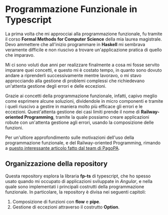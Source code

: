 # Programmazione Funzionale in Typescript

La prima volta che mi approcciai alla programmazione funzionale, fu tramite il corso __Formal Methods for Computer Science__ della mia laurea magistrale. Devo ammettere che all'inizio programmare in __Haskell__ mi sembrava veramente difficile e non riuscivo a trovare un'applicazione pratica di quello che imparavo.

Mi ci sono voluti due anni per realizzare finalmente a cosa mi fosse servito imparare quei concetti, e questo mi è costato tempo, in quanto sono dovuto andare a riprenderli successivamente mentre lavoravo, o mi stavo approcciando alla gestione di problemi complessi che richiedevano un'attenta gestione degli errori e delle eccezioni.

Grazie ai concetti della programmazione funzionale, infatti, capivo meglio come esprimere alcune soluzioni, dividendole in micro componenti e tramite i queli riuscivo a gestire in maniera molto più efficace gli errori e le eccezioni. Quest'attenta gestione dei casi limiti prende il nome di __Railway-oriented Programming__, tramite la quale possiamo creare applicazioni robute con un'attenta gestione agli errori, usando la composizione delle funzioni.

Per un'ultiore approfondimento sulle motivazioni dell'uso della programmazione funzionale, e del Railway-oriented Programming, rimando a [questo interessante articolo fatto dal team di PagoPA](https://medium.com/pagopa-spa/programmazione-funzionale-typescript-creare-servizi-digitali-efficienti-afd6dcdccdc0).

## Organizzazione della repository

Questa repository esplora la libraria __fp-ts__ di typescript, che ho spesso usato quando mi occupato di applicazioni sviluppate in _Angular_, e nella quale sono implementati i principali costrutti della programmazione funzionale. In particolare, la repository è divisa nei seguenti capitoli:

1. Composizione di funzioni con __flow__ e __pipe__.
2. Gestione di eccezioni attraverso il costrutto __Option__.
